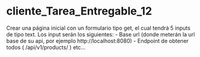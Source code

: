 # cliente_Tarea_Entregable_12
Crear una página inicial con un formulario tipo get, el cual tendrá 5 inputs de tipo text. Los input serán los siguientes: - Base url (donde meterán la url base de su api, por ejemplo http://localhost:8080) - Endpoint de obtener todos ( /api/v1/products/ ) etc...
